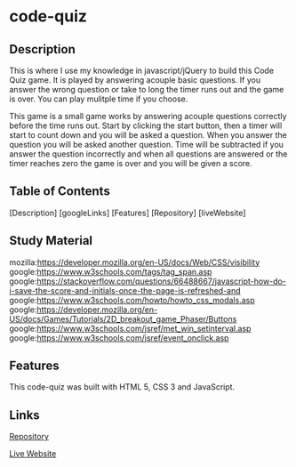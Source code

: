 # code-quiz


## Description
This is where I use my knowledge in javascript/jQuery to build this Code Quiz game. It is played by answering acouple basic questions. If you answer the wrong question or take to  long the timer runs out and the game is over. You can play mulitple time if you choose.


This game is a small game works by answering acouple questions correctly before the time runs out.  Start by clicking the start button, then a timer will start to count down and you will be asked a question. When you answer the question you will be asked another question. Time will be subtracted if you answer the question incorrectly and when all questions are answered or the timer reaches zero the game is over and you will be given a score.


## Table of Contents

[Description]
[googleLinks]
[Features]
[Repository]
[liveWebsite]


## Study Material

<a>mozilla:<a href="#">https://developer.mozilla.org/en-US/docs/Web/CSS/visibility
<a>google:<a href="#">https://www.w3schools.com/tags/tag_span.asp
<a>google:<a href="#">https://stackoverflow.com/questions/66488667/javascript-how-do-i-save-the-score-and-initials-once-the-page-is-refreshed-and
<a>google:<a href="#">https://www.w3schools.com/howto/howto_css_modals.asp
<a>google:<a href="#">https://developer.mozilla.org/en-US/docs/Games/Tutorials/2D_breakout_game_Phaser/Buttons
<a>google:<a href="#">https://www.w3schools.com/jsref/met_win_setinterval.asp
<a>google:<a href="#">https://www.w3schools.com/jsref/event_onclick.asp


## Features
This code-quiz was built with HTML 5, CSS 3 and JavaScript.

## Links
[Repository](https://github.com/jmoniz155/code-quiz)

[Live Website](https://jmoniz155.github.io/code-quiz/)

